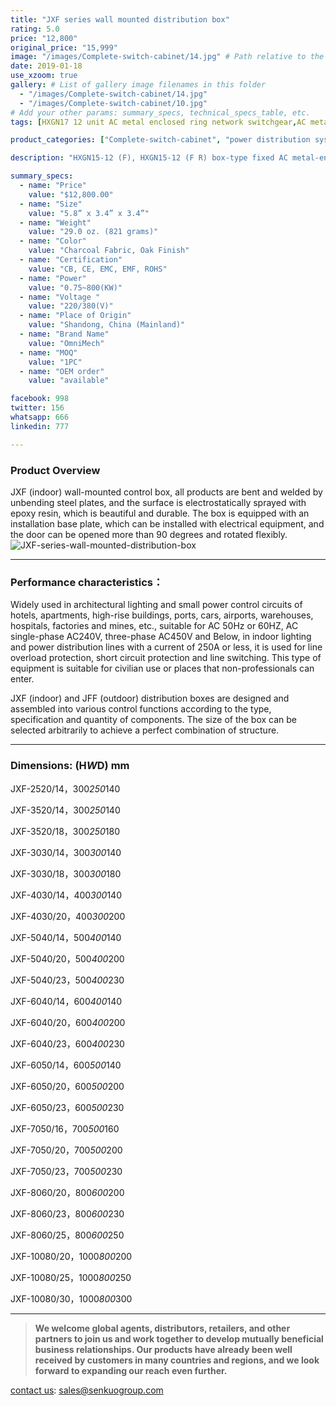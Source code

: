 ```yaml
---
title: "JXF series wall mounted distribution box"
rating: 5.0
price: "12,800"
original_price: "15,999"
image: "/images/Complete-switch-cabinet/14.jpg" # Path relative to the 'static' folder or use Hugo Pipes
date: 2019-01-18
use_xzoom: true
gallery: # List of gallery image filenames in this folder
  - "/images/Complete-switch-cabinet/14.jpg"
  - "/images/Complete-switch-cabinet/10.jpg"
# Add your other params: summary_specs, technical_specs_table, etc.
tags: [HXGN17 12 unit AC metal enclosed ring network switchgear,AC metal enclosed ring network switchgear,12 unit AC metal enclosed ring network switchgear,power distribution system,ring network power supply,stable power distribution,electrical components,circuit breaking,isolation,protection,easy installation,easy maintenance,continuous and secure power supply]

product_categories: ["Complete-switch-cabinet", "power distribution system"]

description: "HXGN15-12 (F), HXGN15-12 (F R) box-type fixed AC metal-enclosed switchgear (hereinafter referred to as switchgear), suitable for rated voltage of 12KV, rated frequency of 50HZ, rated current of 630A and above A three-phase AC system powered by network cabinets or radial terminals, used for segmenting and branching of cable lines."

summary_specs:
  - name: "Price"
    value: "$12,800.00"
  - name: "Size"
    value: "5.8” x 3.4” x 3.4”"
  - name: "Weight"
    value: "29.0 oz. (821 grams)"
  - name: "Color"
    value: "Charcoal Fabric, Oak Finish"
  - name: "Certification"
    value: "CB, CE, EMC, EMF, ROHS"
  - name: "Power"
    value: "0.75~800(KW)"
  - name: "Voltage "
    value: "220/380(V)"
  - name: "Place of Origin"
    value: "Shandong, China (Mainland)"
  - name: "Brand Name"
    value: "OmniMech"
  - name: "MOQ"
    value: "1PC"
  - name: "OEM order"
    value: "available"

facebook: 998
twitter: 156
whatsapp: 666
linkedin: 777    

---
```



### Product Overview

JXF (indoor) wall-mounted control box, all products are bent and welded by unbending steel plates, and the surface is electrostatically sprayed with epoxy resin, which is beautiful and durable. The box is equipped with an installation base plate, which can be installed with electrical equipment, and the door can be opened more than 90 degrees and rotated flexibly.
![JXF-series-wall-mounted-distribution-box](/images/Complete-switch-cabinet/13.png) 

* * *

### Performance characteristics：

Widely used in architectural lighting and small power control circuits of hotels, apartments, high-rise buildings, ports, cars, airports, warehouses, hospitals, factories and mines, etc., suitable for AC 50Hz or 60HZ, AC single-phase AC240V, three-phase AC450V and Below, in indoor lighting and power distribution lines with a current of 250A or less, it is used for line overload protection, short circuit protection and line switching. This type of equipment is suitable for civilian use or places that non-professionals can enter.

JXF (indoor) and JFF (outdoor) distribution boxes are designed and assembled into various control functions according to the type, specification and quantity of components. The size of the box can be selected arbitrarily to achieve a perfect combination of structure.

* * *
### Dimensions: (H*W*D) mm

JXF-2520/14，300*250*140

JXF-3520/14，300*250*140

JXF-3520/18，300*250*180

JXF-3030/14，300*300*140

JXF-3030/18，300*300*180

JXF-4030/14，400*300*140

JXF-4030/20，400*300*200

JXF-5040/14，500*400*140

JXF-5040/20，500*400*200

JXF-5040/23，500*400*230

JXF-6040/14，600*400*140

JXF-6040/20，600*400*200

JXF-6040/23，600*400*230

JXF-6050/14，600*500*140

JXF-6050/20，600*500*200

JXF-6050/23，600*500*230

JXF-7050/16，700*500*160

JXF-7050/20，700*500*200

JXF-7050/23，700*500*230

JXF-8060/20，800*600*200

JXF-8060/23，800*600*230

JXF-8060/25，800*600*250

JXF-10080/20，1000*800*200

JXF-10080/25，1000*800*250

JXF-10080/30，1000*800*300



* * *

> **We welcome global agents, distributors, retailers, and other partners to join us and work together to develop mutually beneficial business relationships. Our products have already been well received by customers in many countries and regions, and we look forward to expanding our reach even further.**

 [contact us](/contact/): sales@senkuogroup.com  

